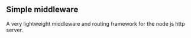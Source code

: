 ## Simple middleware

A very lightweight middleware and routing framework for the node js http server.